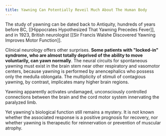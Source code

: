 ```yaml
---
title: Yawning Can Potentially Reveil Much About The Human Body
---
```


The study of yawning can be dated back to Antiquity, hundreds of years before BC, [[Hippocrates Hypothesized That Yawning Precedes Fever]], and in 1923, British neurologist [[Sir Francis Walshe Discovered Yawning Improves Motor Function]].

Clinical neurology offers other surprises. **Some patients with "locked-in" syndrome, who are almost totally deprived of the ability to move voluntarily, can yawn normally**. The neural circuits for spontaneous yawning must exist in the brain stem near other respiratory and vasomotor centers, because yawning is performed by anencephalics who possess only the medulla oblongata. The multiplicity of stimuli of contagious yawning, by contrast, implicates many higher brain regions.

Yawning apparently activates undamaged, unconsciously controlled connections between the brain and the cord motor system innervating the paralyzed limb.

Yet yawning's biological function still remains a mystery. It is not known whether the associated response is a positive prognosis for recovery, nor whether yawning is therapeutic for reinnervation or prevention of muscular atrophy.
